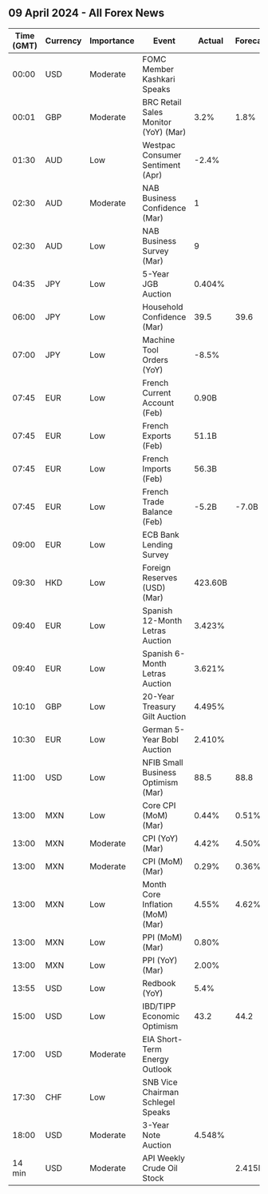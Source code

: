 ## 09 April 2024 - All Forex News

| Time (GMT) | Currency | Importance | Event | Actual | Forecast | Previous |
|------|----------|------------|-------|--------|----------|----------|
| 00:00 | USD | Moderate | FOMC Member Kashkari Speaks |  |  |  |
| 00:01 | GBP | Moderate | BRC Retail Sales Monitor (YoY) (Mar) | 3.2% | 1.8% | 1.0% |
| 01:30 | AUD | Low | Westpac Consumer Sentiment (Apr) | -2.4% |  | -1.8% |
| 02:30 | AUD | Moderate | NAB Business Confidence (Mar) | 1 |  | 0 |
| 02:30 | AUD | Low | NAB Business Survey (Mar) | 9 |  | 10 |
| 04:35 | JPY | Low | 5-Year JGB Auction | 0.404% |  | 0.372% |
| 06:00 | JPY | Low | Household Confidence (Mar) | 39.5 | 39.6 | 39.0 |
| 07:00 | JPY | Low | Machine Tool Orders (YoY) | -8.5% |  | -8.0% |
| 07:45 | EUR | Low | French Current Account (Feb) | 0.90B |  | -0.50B |
| 07:45 | EUR | Low | French Exports (Feb) | 51.1B |  | 48.8B |
| 07:45 | EUR | Low | French Imports (Feb) | 56.3B |  | 56.0B |
| 07:45 | EUR | Low | French Trade Balance (Feb) | -5.2B | -7.0B | -7.2B |
| 09:00 | EUR | Low | ECB Bank Lending Survey |  |  |  |
| 09:30 | HKD | Low | Foreign Reserves (USD) (Mar) | 423.60B |  | 425.20B |
| 09:40 | EUR | Low | Spanish 12-Month Letras Auction | 3.423% |  | 3.508% |
| 09:40 | EUR | Low | Spanish 6-Month Letras Auction | 3.621% |  | 3.702% |
| 10:10 | GBP | Low | 20-Year Treasury Gilt Auction | 4.495% |  | 4.467% |
| 10:30 | EUR | Low | German 5-Year Bobl Auction | 2.410% |  | 2.400% |
| 11:00 | USD | Low | NFIB Small Business Optimism (Mar) | 88.5 | 88.8 | 89.4 |
| 13:00 | MXN | Low | Core CPI (MoM) (Mar) | 0.44% | 0.51% | 0.49% |
| 13:00 | MXN | Moderate | CPI (YoY) (Mar) | 4.42% | 4.50% | 4.40% |
| 13:00 | MXN | Moderate | CPI (MoM) (Mar) | 0.29% | 0.36% | 0.09% |
| 13:00 | MXN | Low | Month Core Inflation (MoM) (Mar) | 4.55% | 4.62% | 4.64% |
| 13:00 | MXN | Low | PPI (MoM) (Mar) | 0.80% |  | 0.40% |
| 13:00 | MXN | Low | PPI (YoY) (Mar) | 2.00% |  | 1.40% |
| 13:55 | USD | Low | Redbook (YoY) | 5.4% |  | 5.2% |
| 15:00 | USD | Low | IBD/TIPP Economic Optimism | 43.2 | 44.2 | 43.5 |
| 17:00 | USD | Moderate | EIA Short-Term Energy Outlook |  |  |  |
| 17:30 | CHF | Low | SNB Vice Chairman Schlegel Speaks |  |  |  |
| 18:00 | USD | Moderate | 3-Year Note Auction | 4.548% |  | 4.256% |
| 14 min | USD | Moderate | API Weekly Crude Oil Stock |  | 2.415M | -2.286M |
